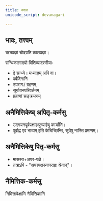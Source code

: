 ```yaml
---
title: कालः
unicode_script: devanagari  
  
---
```


## भावः, तत्त्वम्

ऋतप्रज्ञां चोदयति कालप्रज्ञा।

सन्धिकालादयो विशिष्यादरणीयाः

- द्वे सन्ध्ये। मध्याह्नम् अपि वा।
- पर्वदिनानि
- उपरागः/ ग्रहणम्
- सूर्यायनपरिवर्तनम्
- ग्रहाणां सङ्क्रमणम्

## अनैमित्तिकेष्व् अपितृ-कर्मसु

- उदगयनपूर्वपक्षाहःपुण्याहेषु कार्याणि।
- पूर्वाह्ण एव भाव्यम् इति केचिच्छिन्ति, सूत्रेषु नास्ति प्रमाणम्।

## अनैमित्तिकेषु पितृ-कर्मसु

- मासस्य+अपर-पक्षे।
- तत्राऽपि - "अपरपक्षस्यापराह्णः श्रेयान्"।

## नैमित्तिक-कर्मसु

निमित्तावेक्षाणि नैमित्तिकानि
